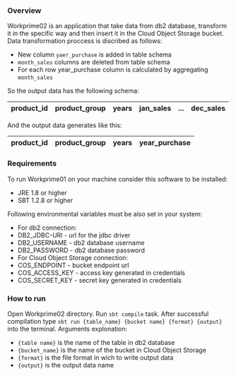 ### Overview
Workprime02 is an application that take data from db2 database, transform it in the specific way and then insert it in the Cloud Object Storage bucket. Data transformation proccess is discribed as follows:
* New column `yaer_purchase` is added in table schema
* `month_sales` columns are deleted from table schema
* For each row year_purchase column is calculated by aggregating `month_sales`

So the output data has the following schema:

product_id | product_group | years | jan_sales | ... | dec_sales
---------- | ------------- | ----- | --------- | --- | ---------

And the output data generates like this:

product_id | product_group | years | year_purchase
---------- | ------------- | ----- | -------------

### Requirements
To run Workprime01 on your machine consider this software to be installed:
* JRE 1.8 or higher
* SBT 1.2.8 or higher

Following environmental variables must be also set in your system:
* For db2 connection:
 * DB2_JDBC-URl - url for the jdbc driver
 * DB2_USERNAME - db2 database username
 * DB2_PASSWORD - db2 database password
* For Cloud Object Storage connection:
 * COS_ENDPOINT - bucket endpoint url
 * COS_ACCESS_KEY - access key generated in credentials
 * COS_SECRET_KEY - secret key generated in credentials 

### How to run
Open Workprime02 directory. Run `sbt compile` task. After successful compilation type `sbt run {table_name} {bucket name} {format} {output}` into the terminal.
Arguments explonation:
* `{table name}` is the name of the table in db2 database
* `{bucket_name}` is the name of the bucket in Cloud Object Storage
* `{format}` is the file format in wich to write output data
* `{output}` is the output data name